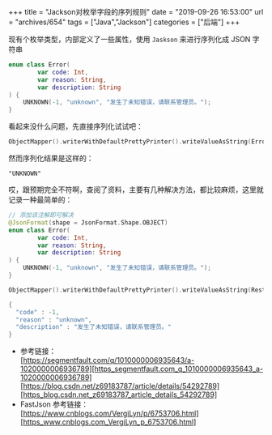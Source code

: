 +++
title = "Jackson对枚举字段的序列规则"
date = "2019-09-26 16:53:00"
url = "archives/654"
tags = ["Java","Jackson"]
categories = ["后端"]
+++

现有个枚举类型，内部定义了一些属性，使用 `Jaskson` 来进行序列化成 JSON 字符串

```kotlin
enum class Error(
        var code: Int,
        var reason: String,
        var description: String
) {
    UNKNOWN(-1, "unknown", "发生了未知错误，请联系管理员。");
}
```

看起来没什么问题，先直接序列化试试吧：

```kotlin
ObjectMapper().writerWithDefaultPrettyPrinter().writeValueAsString(Error.UNKNOWN)
```

然而序列化结果是这样的：

    "UNKNOWN"

哎，跟预期完全不符啊，查阅了资料，主要有几种解决方法，都比较麻烦，这里就记录一种最简单的：

```kotlin
// 添加该注解即可解决
@JsonFormat(shape = JsonFormat.Shape.OBJECT)
enum class Error(
        var code: Int,
        var reason: String,
        var description: String
) {
    UNKNOWN(-1, "unknown", "发生了未知错误，请联系管理员。");
}

ObjectMapper().writerWithDefaultPrettyPrinter().writeValueAsString(RestResponse.Error.UNKNOWN)

{
  "code" : -1,
  "reason" : "unknown",
  "description" : "发生了未知错误，请联系管理员。"
}
```

 *  参考链接：  
    [https://segmentfault.com/q/1010000006935643/a-1020000006936789][https_segmentfault.com_q_1010000006935643_a-1020000006936789]  
    [https://blog.csdn.net/z69183787/article/details/54292789][https_blog.csdn.net_z69183787_article_details_54292789]
 *  FastJson 参考链接：  
    [https://www.cnblogs.com/VergiLyn/p/6753706.html][https_www.cnblogs.com_VergiLyn_p_6753706.html]


[https_segmentfault.com_q_1010000006935643_a-1020000006936789]: https://segmentfault.com/q/1010000006935643/a-1020000006936789
[https_blog.csdn.net_z69183787_article_details_54292789]: https://blog.csdn.net/z69183787/article/details/54292789
[https_www.cnblogs.com_VergiLyn_p_6753706.html]: https://www.cnblogs.com/VergiLyn/p/6753706.html